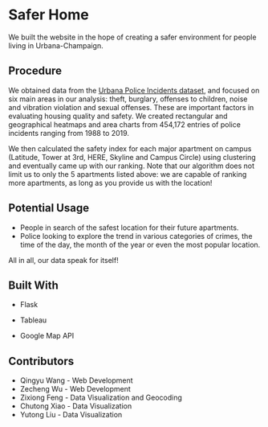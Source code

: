 # Safer Home

We built the website in the hope of creating a safer environment for people living in Urbana-Champaign.



## Procedure

We obtained data from the [Urbana Police Incidents dataset](https://github.com/cudsug/urbana-police-incidents), and focused on six main areas in our analysis: theft, burglary, offenses to children, noise and vibration violation and sexual offenses. These are important factors in evaluating housing quality and safety. We created rectangular and geographical heatmaps and area charts from 454,172 entries of police incidents ranging from 1988 to 2019.

We then calculated the safety index for each major apartment on campus (Latitude, Tower at 3rd, HERE, Skyline and Campus Circle) using clustering and eventually came up with our ranking. Note that our algorithm does not limit us to only the 5 apartments listed above: we are capable of ranking more apartments, as long as you provide us with the location!



## Potential Usage

* People in search of the safest location for their future apartments.
* Police looking to explore the trend in various categories of crimes, the time of the day, the month of the year or even the most popular location.

All in all, our data speak for itself!



## Built With

* Flask

* Tableau
* Google Map API



## Contributors

* Qingyu Wang - Web Development
* Zecheng Wu - Web Development
* Zixiong Feng - Data Visualization and Geocoding
* Chutong Xiao - Data Visualization
* Yutong Liu - Data Visualization